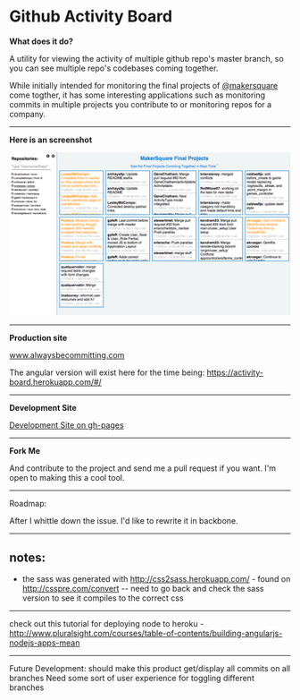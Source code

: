 # Github Activity Board

**What does it do?**

A utility for viewing the activity of multiple github repo's master branch, so you can see multiple repo's codebases coming together.

While initially intended for monitoring the final projects of [@makersquare](http://github.com/makersquare) come togther, it has some interesting applications such as monitoring commits in multiple projects you contribute to or monitoring repos for a company.

---

**Here is an screenshot**

<img src="public/images/screenshot.png" width="600px" />

---

**Production site**

<a href="http://www.alwaysbecommitting.com/" target="_blank">www.alwaysbecommitting.com</a>

The angular version will exist here for the time being:
<a href="https://activity-board.herokuapp.com/#/" target="_blank">https://activity-board.herokuapp.com/#/</a>

---

**Development Site**

<a href="http://clamstew.github.io/activity-board" target="_blank">Development Site on gh-pages</a>

---

**Fork Me**

And contribute to the project and send me a pull request if you want.  I'm open to making this a cool tool.

---

Roadmap:

After I whittle down the issue. I'd like to rewrite it in backbone.

---

## notes:

- the sass was generated with http://css2sass.herokuapp.com/ - found on http://csspre.com/convert -- need to go back and check the sass version to see it compiles to the correct css

---

check out this tutorial for deploying node to heroku - http://www.pluralsight.com/courses/table-of-contents/building-angularjs-nodejs-apps-mean

---

Future Development: should make this product get/display all commits on all branches
Need some sort of user experience for toggling different branches
